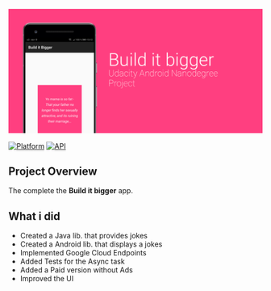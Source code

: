 ![Screenshot](build_preview.png)

[![Platform](https://img.shields.io/badge/platform-android-green.svg)](http://developer.android.com/index.html)
[![API](https://img.shields.io/badge/API-16%2B-brightgreen.svg?style=flat)](https://android-arsenal.com/api?level=16)
## Project Overview
The complete the **Build it bigger** app.

## What i did
- Created a Java lib. that provides jokes
- Created a Android lib. that displays a jokes
- Implemented Google Cloud Endpoints
- Added Tests for the Async task
- Added a Paid version without Ads 
- Improved the UI

